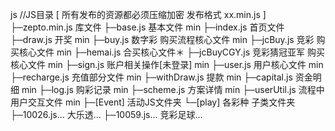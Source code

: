 js  			//JS目录  [ 所有发布的资源都必须压缩加密 发布格式 xx.min.js ]
├─zepto.min.js      库文件
├─base.js      		基本文件 min
├─index.js  		首页文件
├─draw.js      		开奖 min
├─buy.js       		数字彩 购买流程核心文件 min
├─jcBuy.js     		竞彩 购买核心文件 min
├─hemai.js   		合买核心文件＊
├─jcBuyCGY.js     	竞彩猜冠亚军 购买核心文件 min
├─sign.js      		账户相关操作[未登录] min
├─user.js      		用户核心文件 min
├─recharge.js 		充值部分文件 min
├─withDraw.js 		提款 min
├─capital.js 		资金明细 min
├─log.js 			购彩记录 min
├─scheme.js 		方案详情 min
├─userUtil.js  		流程中用户交互文件 min
├─[Event]     		活动JS文件夹
└─[play]         	各彩种 子类文件夹
 	├─10026.js...   大乐透...
 	├─10059.js...   竞彩足球...
	